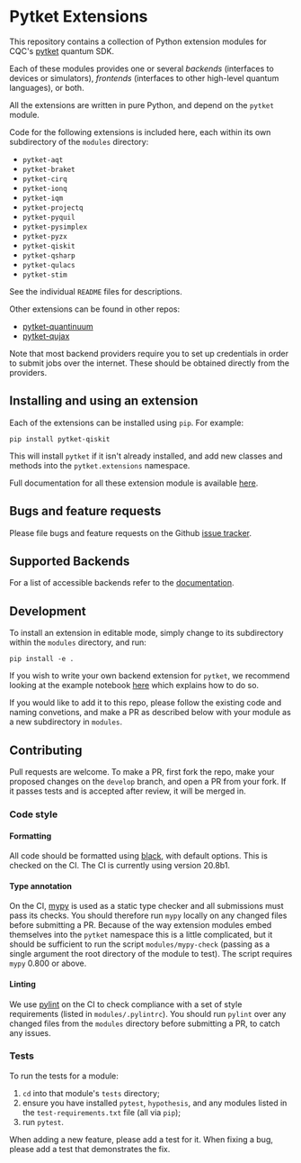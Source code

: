 # Pytket Extensions

This repository contains a collection of Python extension modules for CQC's
[pytket](https://cqcl.github.io/tket/pytket/api/index.html) quantum SDK.

Each of these modules provides one or several _backends_ (interfaces to devices
or simulators), _frontends_ (interfaces to other high-level quantum languages),
or both.

All the extensions are written in pure Python, and depend on the `pytket`
module.

Code for the following extensions is included here, each within its own
subdirectory of the `modules` directory:

* `pytket-aqt`
* `pytket-braket`
* `pytket-cirq`
* `pytket-ionq`
* `pytket-iqm`
* `pytket-projectq`
* `pytket-pyquil`
* `pytket-pysimplex`
* `pytket-pyzx`
* `pytket-qiskit`
* `pytket-qsharp`
* `pytket-qulacs`
* `pytket-stim`

See the individual `README` files for descriptions.

Other extensions can be found in other repos:

* [pytket-quantinuum](https://github.com/CQCL/pytket-quantinuum)
* [pytket-qujax](https://github.com/CQCL/pytket-qujax)

Note that most backend providers require you to set up credentials in order to
submit jobs over the internet. These should be obtained directly from the
providers.

## Installing and using an extension

Each of the extensions can be installed using `pip`. For example:

```shell
pip install pytket-qiskit
```

This will install `pytket` if it isn't already installed, and add new classes
and methods into the `pytket.extensions` namespace.

Full documentation for all these extension module is available
[here](https://cqcl.github.io/pytket-extensions/api/index.html).

## Bugs and feature requests

Please file bugs and feature requests on the Github
[issue tracker](https://github.com/CQCL/pytket-extensions/issues).

## Supported Backends

For a list of accessible backends refer to the [documentation](https://cqcl.github.io/pytket-extensions/api/index.html).

## Development

To install an extension in editable mode, simply change to its subdirectory
within the `modules` directory, and run:

```shell
pip install -e .
```

If you wish to write your own backend extension for `pytket`, we recommend
looking at the example notebook
[here](https://github.com/CQCL/pytket/blob/main/examples/creating_backends.ipynb)
which explains how to do so.

If you would like to add it to this repo, please follow the existing code and
naming convetions, and make a PR as described below with your module as a new
subdirectory in `modules`.

## Contributing

Pull requests are welcome. To make a PR, first fork the repo, make your proposed
changes on the `develop` branch, and open a PR from your fork. If it passes
tests and is accepted after review, it will be merged in.

### Code style

#### Formatting

All code should be formatted using
[black](https://black.readthedocs.io/en/stable/), with default options. This is
checked on the CI. The CI is currently using version 20.8b1.

#### Type annotation

On the CI, [mypy](https://mypy.readthedocs.io/en/stable/) is used as a static
type checker and all submissions must pass its checks. You should therefore run
`mypy` locally on any changed files before submitting a PR. Because of the way
extension modules embed themselves into the `pytket` namespace this is a little
complicated, but it should be sufficient to run the script `modules/mypy-check`
(passing as a single argument the root directory of the module to test). The
script requires `mypy` 0.800 or above.

#### Linting

We use [pylint](https://pypi.org/project/pylint/) on the CI to check compliance
with a set of style requirements (listed in `modules/.pylintrc`). You should run
`pylint` over any changed files from the `modules` directory before submitting a
PR, to catch any issues.

### Tests

To run the tests for a module:

1. `cd` into that module's `tests` directory;
2. ensure you have installed `pytest`, `hypothesis`, and any modules listed in
the `test-requirements.txt` file (all via `pip`);
3. run `pytest`.

When adding a new feature, please add a test for it. When fixing a bug, please
add a test that demonstrates the fix.
